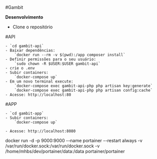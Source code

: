#Gambit

**Desenvolvimento**

- Clone o repositório

#API

    - `cd gambit-api`
    - Baixar dependências:
        `docker run --rm -v $(pwd):/app composer install`
    - Definir permissões para o seu usuário:
        `sudo chown -R $USER:$USER gambit-api`
    - crie o .env
    - Subir containers:
        `docker-compose up`
    - Em um novo terminal execute:
        `docker-compose exec gambit-api-php php artisan key:generate`
        `docker-compose exec gambit-api-php php artisan config:cache`
    - Acesse: http://localhost:80

#APP

    - `cd gambit-app`
    - Subir containers:
        `docker-compose up`

    - Acesse: http://localhost:8080


docker run -d -p 9000:9000 --name portainer --restart always -v /var/run/docker.sock:/var/run/docker.sock -v /home/mhbs/dev/portainer/data:/data portainer/portainer

    
